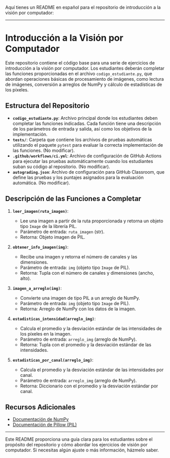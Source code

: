 Aquí tienes un README en español para el repositorio de introducción a la visión por computador:

---

# **Introducción a la Visión por Computador**

Este repositorio contiene el código base para una serie de ejercicios de introducción a la visión por computador. Los estudiantes deberán completar las funciones proporcionadas en el archivo `codigo_estudiante.py`, que abordan operaciones básicas de procesamiento de imágenes, como lectura de imágenes, conversión a arreglos de NumPy y cálculo de estadísticas de los píxeles.

## **Estructura del Repositorio**

- **`codigo_estudiante.py`**: Archivo principal donde los estudiantes deben completar las funciones indicadas. Cada función tiene una descripción de los parámetros de entrada y salida, así como los objetivos de la implementación.
- **`tests/`**: Carpeta que contiene los archivos de pruebas automáticas utilizando el paquete `pytest` para evaluar la correcta implementación de las funciones. (No modificar).
- **`.github/workflows/ci.yml`**: Archivo de configuración de GitHub Actions para ejecutar las pruebas automáticamente cuando los estudiantes suban su código al repositorio. (No modificar).
- **`autograding.json`**: Archivo de configuración para GitHub Classroom, que define las pruebas y los puntajes asignados para la evaluación automática. (No modificar).

## **Descripción de las Funciones a Completar**

1. **`leer_imagen(ruta_imagen)`**:
   - Lee una imagen a partir de la ruta proporcionada y retorna un objeto tipo `Image` de la librería PIL.
   - Parámetro de entrada: `ruta_imagen` (str).
   - Retorna: Objeto imagen de PIL.
   
2. **`obtener_info_imagen(img)`**:
   - Recibe una imagen y retorna el número de canales y las dimensiones.
   - Parámetro de entrada: `img` (objeto tipo `Image` de PIL).
   - Retorna: Tupla con el número de canales y dimensiones (ancho, alto).
   
3. **`imagen_a_arreglo(img)`**:
   - Convierte una imagen de tipo PIL a un arreglo de NumPy.
   - Parámetro de entrada: `img` (objeto tipo `Image` de PIL).
   - Retorna: Arreglo de NumPy con los datos de la imagen.
   
4. **`estadisticas_intensidad(arreglo_img)`**:
   - Calcula el promedio y la desviación estándar de las intensidades de los píxeles en la imagen.
   - Parámetro de entrada: `arreglo_img` (arreglo de NumPy).
   - Retorna: Tupla con el promedio y la desviación estándar de las intensidades.
   
5. **`estadisticas_por_canal(arreglo_img)`**:
   - Calcula el promedio y la desviación estándar de las intensidades por canal.
   - Parámetro de entrada: `arreglo_img` (arreglo de NumPy).
   - Retorna: Diccionario con el promedio y la desviación estándar por canal.


## **Recursos Adicionales**

- [Documentación de NumPy](https://numpy.org/doc/)
- [Documentación de Pillow (PIL)](https://pillow.readthedocs.io/en/stable/)

---

Este README proporciona una guía clara para los estudiantes sobre el propósito del repositorio y cómo abordar los ejercicios de visión por computador. Si necesitas algún ajuste o más información, házmelo saber.